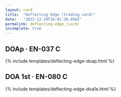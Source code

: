 ```yaml
---
layout: card
title:  "Deflecting Edge (trading card)"
date:   "2022-12-29T16:01:28.056Z"
permalink: deflecting-edge_(card)
incomplete: true
---
```


## DOAp &middot; EN-037 C

{% include templates/deflecting-edge-doap.html %}


## DOA 1st &middot; EN-080 C

{% include templates/deflecting-edge-doa1e.html %}
